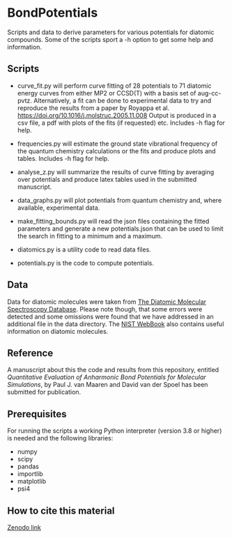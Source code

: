 BondPotentials
==============

Scripts and data to derive parameters for various potentials for diatomic compounds. Some of the scripts sport a -h option to get some help and information.

## Scripts
+ curve_fit.py will perform curve fitting of 28 potentials to 71 diatomic energy curves from either MP2 or CCSD(T) with a basis set of aug-cc-pvtz. Alternatively, a fit can be done to experimental data to try and reproduce the results from a paper by Royappa et al. https://doi.org/10.1016/j.molstruc.2005.11.008
Output is produced in a csv file, a pdf with plots of the fits (if requested) etc. Includes -h flag for help.

+ frequencies.py will estimate the ground state vibrational frequency of the quantum chemistry calculations or the fits and produce plots and tables. Includes -h flag for help.

+ analyse_z.py will summarize the results of curve fitting by averaging over potentials and produce latex tables used in the submitted manuscript.

+ data_graphs.py will plot potentials from quantum chemistry and, where available, experimental data.

+ make_fitting_bounds.py will read the json files containing the fitted parameters and generate a new potentials.json that can be used to limit the search in fitting to a minimum and a maximum.

+ diatomics.py is a utility code to read data files.

+ potentials.py is the code to compute potentials.

## Data
Data for diatomic molecules were taken from [The Diatomic Molecular Spectroscopy Database](https://dscdm.physics.stonybrook.edu/Datasearch/search.html). Please note though, that some errors were detected and some omissions were found that we have addressed in an additional file in the data directory. The [NIST WebBook](https://webbook.nist.gov) also contains useful information on diatomic molecules.

## Reference
A manuscript about this the code and results from this repository, entitled *Quantitative Evaluation of Anharmonic Bond Potentials for Molecular Simulations*, by Paul J. van Maaren and David van der Spoel has been submitted for publication.

## Prerequisites
For running the scripts a working Python interpreter (version 3.8 or higher) is needed and the following libraries:
+ numpy
+ scipy
+ pandas
+ importlib
+ matplotlib
+ psi4

## How to cite this material
[Zenodo link](https://dx.doi.org/10.5281/zenodo.14842997)
 
